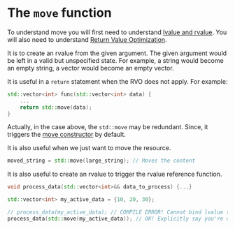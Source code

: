 # The `move` function

To understand move you will first need to understand [lvalue and rvalue](lvalue_vs_rvalue.md).
You will also need to understand [Return Value Optimization](rvo.md).

It is to create an rvalue from the given argument.
The given argument would be left in a valid but unspecified state.
For example, a string would become an empty string, a vector would become an empty vector.

It is useful in a `return` statement when the RVO does not apply.
For example:

```cpp
std::vector<int> func(std::vector<int> data) {
    ...
    return std::move(data);
}
```
Actually, in the case above, the `std::move` may be redundant.
Since, it triggers the [move constructor](move_constructor.md) by default.

It is also useful when we just want to move the resource.

```cpp
moved_string = std::move(large_string); // Moves the content
```

It is also useful to create an rvalue to trigger the rvalue reference function.

```cpp
void process_data(std::vector<int>&& data_to_process) {...}

std::vector<int> my_active_data = {10, 20, 30};

// process_data(my_active_data); // COMPILE ERROR! Cannot bind lvalue to rvalue reference.
process_data(std::move(my_active_data)); // OK! Explicitly say you're done with my_active_data.
```
